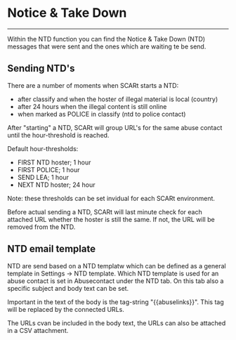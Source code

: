 # Notice & Take Down

---

Within the NTD function you can find the Notice & Take Down (NTD) messages that 
were sent and the ones which are waiting te be send.

## Sending NTD's

There are a number of moments when SCARt starts a NTD:

- after classify and when the hoster of illegal material is local (country)
- after 24 hours when the illegal content is still online
- when marked as POLICE in classify (ntd to police contact)

After "starting" a NTD, SCARt will group URL's for the same abuse contact until 
the hour-threshold is reached. 

Default hour-thresholds:

- FIRST NTD hoster; 1 hour
- FIRST POLICE; 1 hour
- SEND LEA; 1 hour
- NEXT NTD hoster; 24 hour

Note: these thresholds can be set invidual for each SCARt environment.

Before actual sending a NTD, SCARt will last minute check for each attached URL 
whether the hoster is still the same. If not, the URL will be removed from the 
NTD.

## NTD email template 

NTD are send based on a NTD templatw which can be defined as a general template
in Settings -> NTD template. Which NTD template is used for an abuse contact is
set in Abusecontact under the NTD tab. On this tab also a specific subject and body text
can be set.

Important in the text of the body is the tag-string "{{abuselinks}}". This tag will be
replaced by the connected URLs.

The URLs cvan be included in the body text, the URLs can also be attached in a CSV
attachment.

